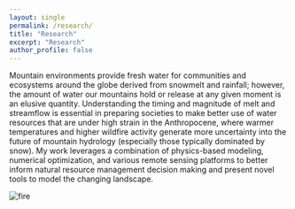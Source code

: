 ```yaml
---
layout: single
permalink: /research/
title: "Research"
excerpt: "Research"
author_profile: false
---
```


Mountain environments provide fresh water for communities and ecosystems around the globe derived from snowmelt and rainfall; however, the amount of water our mountains hold or release at any given moment is an elusive quantity. Understanding the timing and magnitude of melt and streamflow is essential in preparing societies to make better use of water resources that are under high strain in the Anthropocene, where warmer temperatures and higher wildfire activity generate more uncertainty into the future of mountain hydrology (especially those typically dominated by snow). My work leverages a combination of physics-based modeling, numerical optimization, and various remote sensing platforms to better inform natural resource management decision making and present novel tools to model the changing landscape.  


![fire](https://raw.githubusercontent.com/brentwilder/brentwilder.github.io/master/assets/images/20220407_124717.jpg)

